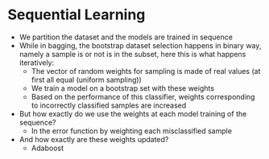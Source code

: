 # Sequential Learning

- We partition the dataset and the models are trained in sequence
- While in bagging, the bootstrap dataset selection happens in binary way, namely a sample is or not is in the subset, here this is what happens iteratively:
  - The vector of random weights for sampling is made of real values (at first all equal (uniform sampling))
  - We train a model on a bootstrap set with these weights
  - Based on the performance of this classifier, weights corresponding to incorrectly classified samples are increased
- But how exactly do we use the weights at each model training of the sequence?
  - In the error function by weighting each misclassified sample
- And how exactly are these weights updated?
  - Adaboost